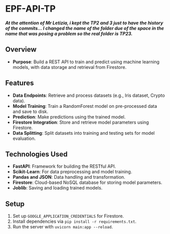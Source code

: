# EPF-API-TP

***At the attention of **Mr Letizia**, i kept the TP2 and 3 just to have the history of the commits...
I changed the name of the folder due of the space in the name that was posing a problem so the real folder is TP23.***


## Overview
- **Purpose**: Build a REST API to train and predict using machine learning models, with data storage and retrieval from Firestore.

## Features
- **Data Endpoints**: Retrieve and process datasets (e.g., Iris dataset, Crypto data).
- **Model Training**: Train a RandomForest model on pre-processed data and save to disk.
- **Prediction**: Make predictions using the trained model.
- **Firestore Integration**: Store and retrieve model parameters using Firestore.
- **Data Splitting**: Split datasets into training and testing sets for model evaluation.

## Technologies Used
- **FastAPI**: Framework for building the RESTful API.
- **Scikit-Learn**: For data preprocessing and model training.
- **Pandas and JSON**: Data handling and transformation.
- **Firestore**: Cloud-based NoSQL database for storing model parameters.
- **Joblib**: Saving and loading trained models.

## Setup
1. Set up `GOOGLE_APPLICATION_CREDENTIALS` for Firestore.
2. Install dependencies via `pip install -r requirements.txt`.
3. Run the server with `uvicorn main:app --reload`.
